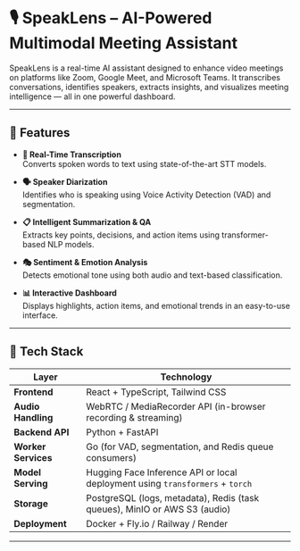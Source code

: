 # 🎙️ SpeakLens – AI-Powered Multimodal Meeting Assistant

SpeakLens is a real-time AI assistant designed to enhance video meetings on platforms like Zoom, Google Meet, and Microsoft Teams. It transcribes conversations, identifies speakers, extracts insights, and visualizes meeting intelligence — all in one powerful dashboard.

---

## 🚀 Features

- **📝 Real-Time Transcription**  
  Converts spoken words to text using state-of-the-art STT models.

- **🗣️ Speaker Diarization**  
  Identifies who is speaking using Voice Activity Detection (VAD) and segmentation.

- **📋 Intelligent Summarization & QA**  
  Extracts key points, decisions, and action items using transformer-based NLP models.

- **🎭 Sentiment & Emotion Analysis**  
  Detects emotional tone using both audio and text-based classification.

- **📊 Interactive Dashboard**  
  Displays highlights, action items, and emotional trends in an easy-to-use interface.

---

## 🧰 Tech Stack

| Layer                | Technology                                                                 |
|----------------------|-----------------------------------------------------------------------------|
| **Frontend**         | React + TypeScript, Tailwind CSS                                            |
| **Audio Handling**   | WebRTC / MediaRecorder API (in-browser recording & streaming)               |
| **Backend API**      | Python + FastAPI                                                            |
| **Worker Services**  | Go (for VAD, segmentation, and Redis queue consumers)                       |
| **Model Serving**    | Hugging Face Inference API or local deployment using `transformers` + `torch` |
| **Storage**          | PostgreSQL (logs, metadata), Redis (task queues), MinIO or AWS S3 (audio)   |
| **Deployment**       | Docker + Fly.io / Railway / Render                                          |

---
